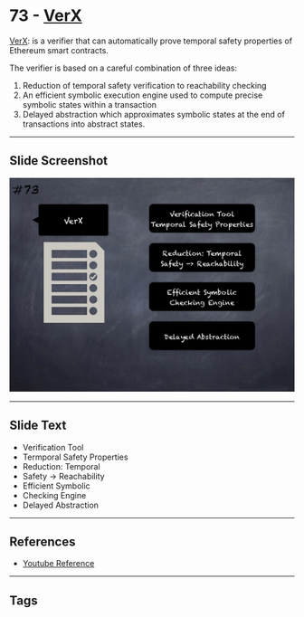 
# 73 - [VerX](./VerX.md)

[VerX](https://verx.ch/): is a verifier that can automatically prove temporal safety properties of Ethereum smart contracts. 

The verifier is based on a careful combination of three ideas: 
1. Reduction of temporal safety verification to reachability checking
2. An efficient symbolic execution engine used to compute precise symbolic states within a transaction
3. Delayed abstraction which approximates symbolic states at the end of transactions into abstract states. 
___
## Slide Screenshot
![073.png](../../images/6.%20Audit%20Techniques%20and%20Tools%20101/073.png)
___
## Slide Text
- Verification Tool
- Termporal Safety Properties
- Reduction: Temporal
- Safety -> Reachability
- Efficient Symbolic
- Checking Engine
- Delayed Abstraction
___
## References
- [Youtube Reference](https://youtu.be/jZ81ebDJVe0?t=816)
___
## Tags
